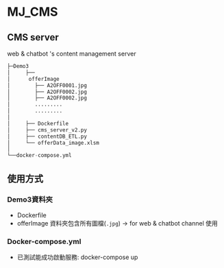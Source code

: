 # MJ_CMS

## CMS server
web & chatbot 's content management server 
```python
├─Demo3
│     ├──
│      offerImage
│        ├── A2OFF0001.jpg
│        ├── A2OFF0002.jpg
│        ├── A2OFF0002.jpg
│        .........
│        .........
│
│     ├── Dockerfile
│     ├── cms_server_v2.py
│     ├── contentDB_ETL.py
│     └── offerData_image.xlsm
│  
└──docker-compose.yml
```

## 使用方式
### Demo3資料夾
* Dockerfile
* offerImage 資料夾包含所有圖檔(`.jpg`)  -> for web & chatbot channel 使用


### Docker-compose.yml
* 已測試能成功啟動服務: docker-compose up
